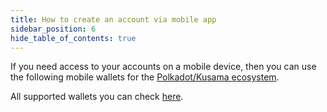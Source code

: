 ```yaml
---
title: How to create an account via mobile app
sidebar_position: 6
hide_table_of_contents: true
---
```


If you need access to your accounts on a mobile device, then you can use the following mobile wallets for the [Polkadot/Kusama ecosystem](https://subwallet.app/).

All supported wallets you can check [here](https://wiki.polkadot.network/docs/build-wallets).
